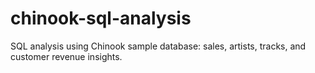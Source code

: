 # chinook-sql-analysis
SQL analysis using Chinook sample database: sales, artists, tracks, and customer revenue insights.
